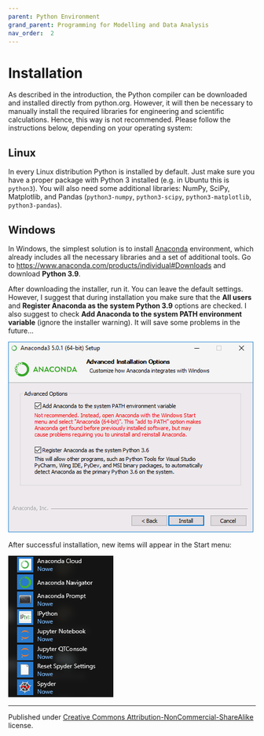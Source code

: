 ```yaml
---
parent: Python Environment
grand_parent: Programming for Modelling and Data Analysis
nav_order:  2
---
```


# Installation

As described in the introduction, the Python compiler can be downloaded and installed directly from python.org. However, it will then be necessary to manually install the required libraries for engineering and scientific calculations. Hence, this way is not recommended. Please follow the instructions below, depending on your operating system:


## Linux

In every Linux distribution Python is installed by default. Just make sure you have a proper package with Python 3 installed (e.g. in Ubuntu this is `python3`). You will also need some additional libraries: NumPy, SciPy, Matplotlib, and Pandas (`python3-numpy`, `python3-scipy`, `python3-matplotlib`, `python3-pandas`).


## Windows

In Windows, the simplest solution is to install [Anaconda](https://www.anaconda.com/distribution/) environment, which already includes all the necessary libraries and a set of additional tools. Go to <https://www.anaconda.com/products/individual#Downloads> and download **Python 3.9**.

After downloading the installer, run it. You can leave the default settings. However, I suggest that during installation you make sure that the **All users** and **Register Anaconda as the system Python 3.9** options are checked. I also suggest to check **Add Anaconda to the system PATH environment variable** (ignore the installer warning). It will save some problems in the future...

![Anaconda installer](anaconda.png)

After successful installation, new items will appear in the Start menu:

![New items in the start menu](anaconda-start-menu.png)


<hr/>

Published under [Creative Commons Attribution-NonCommercial-ShareAlike](https://creativecommons.org/licenses/by-nc-sa/4.0/) license.
